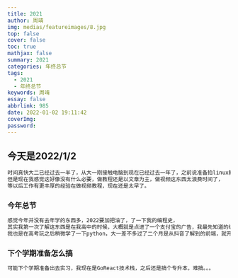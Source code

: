 ```yaml
---
title: 2021
author: 周靖
img: medias/featureimages/8.jpg
top: false
cover: false
toc: true
mathjax: false
summary: 2021
categories: 年终总节
tags:
  - 2021
  - 年终总节
keywords: 周靖
essay: false
abbrlink: 985
date: 2022-01-02 19:11:42
coverImg:
password:
---
```


## 今天是2022/1/2

```txt
时间真快大二已经过去一半了，从大一刚接触电脑到现在已经过去一年了，之前说准备拍linux教程，
但是现在我感觉这好像没有什么必要，做教程还是以文章为主，做视频这东西太浪费时间了，
等以后工作有更丰厚的经验在做视频教程，现在还是太早了。
```

### 今年总节

```txt
感觉今年并没有去年学的东西多，2022要加把油了，了一下我的编程史，
其实我第一次了解这东西是在我高中的时候，大概就是点进了一个支付宝的广告，我最先知道的编程语言是Java，
我也是在高考玩之后稍微学了一下python，大一差不多过了二个月是从抖音了解到的前端，就开始搞前端了，也是报了一个教育机构，把大部分，，又搞了前端框架React，之后又搞go。。。
```

### 下个学期准备怎么搞

```txt
可能下个学期准备出去实习，我现在是GoReact技术栈，之后还是搞个专升本，难搞。。。
```
